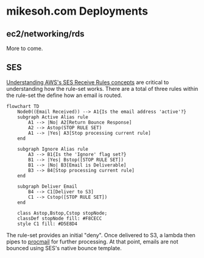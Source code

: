 # mikesoh.com Deployments

## ec2/networking/rds 

More to come.

## SES

[Understanding AWS's SES Receive Rules concepts](https://docs.aws.amazon.com/ses/latest/dg/receiving-email-concepts.html) are critical to understanding how the rule-set works.  There are a total of three rules within the rule-set the define how an email is routed.

```mermaid
flowchart TD
    Node0((Email Received)) --> A1{Is the email address 'active'?}
    subgraph Active Alias rule
        A1 --> |No| A2[Return Bounce Response]
        A2 --> Astop(STOP RULE SET)
        A1 --> |Yes| A3[Stop processing current rule]
    end

    subgraph Ignore Alias rule
        A3 --> B1{Is the 'Ignore' flag set?}
        B1 --> |Yes| Bstop([STOP RULE SET])
        B1 --> |No| B3[Email is Deliverable]
        B3 --> B4[Stop processing current rule]
    end

    subgraph Deliver Email
        B4 --> C1[Deliver to S3]
        C1 --> Cstop([STOP RULE SET])
    end
    
    class Astop,Bstop,Cstop stopNode;
    classDef stopNode fill: #F8CECC
    style C1 fill: #D5E8D4
```

The rule-set provides an initial "deny".  Once delivered to S3, a lambda then pipes to [procmail](https://manpages.ubuntu.com/manpages/trusty/man1/procmail.1.html) for further processing.  At that point, emails are not bounced using SES's native bounce template.


